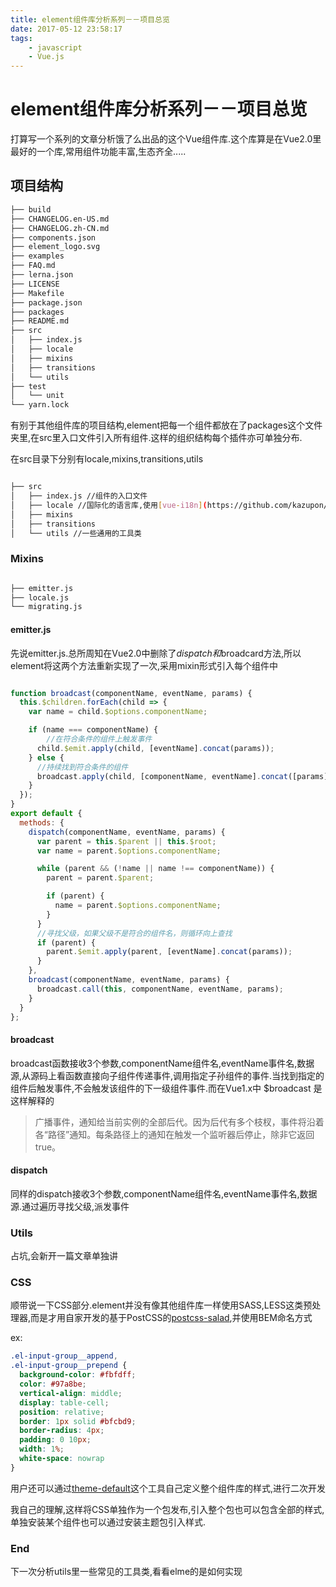 ```yaml
---
title: element组件库分析系列－－项目总览
date: 2017-05-12 23:58:17
tags:
    - javascript
    - Vue.js
---
```


# element组件库分析系列－－项目总览

打算写一个系列的文章分析饿了么出品的这个Vue组件库.这个库算是在Vue2.0里最好的一个库,常用组件功能丰富,生态齐全.....

<!--more-->

## 项目结构

```bash
├── build
├── CHANGELOG.en-US.md
├── CHANGELOG.zh-CN.md
├── components.json
├── element_logo.svg
├── examples
├── FAQ.md
├── lerna.json
├── LICENSE
├── Makefile
├── package.json
├── packages
├── README.md
├── src
│   ├── index.js
│   ├── locale
│   ├── mixins
│   ├── transitions
│   └── utils
├── test
│   └── unit
└── yarn.lock
```

有别于其他组件库的项目结构,element把每一个组件都放在了packages这个文件夹里,在src里入口文件引入所有组件.这样的组织结构每个插件亦可单独分布.

在src目录下分别有locale,mixins,transitions,utils

```bash

├── src
│   ├── index.js //组件的入口文件
│   ├── locale //国际化的语言库,使用[vue-i18n](https://github.com/kazupon/vue-i18n)
│   ├── mixins 
│   ├── transitions
│   └── utils //一些通用的工具类

```

### Mixins

```bash

├── emitter.js
├── locale.js
└── migrating.js

```

#### emitter.js

先说emitter.js.总所周知在Vue2.0中删除了$dispatch和$broadcard方法,所以element将这两个方法重新实现了一次,采用mixin形式引入每个组件中

```js

function broadcast(componentName, eventName, params) {
  this.$children.forEach(child => {
    var name = child.$options.componentName;

    if (name === componentName) {
        //在符合条件的组件上触发事件
      child.$emit.apply(child, [eventName].concat(params));
    } else {
      //持续找到符合条件的组件
      broadcast.apply(child, [componentName, eventName].concat([params]));
    }
  });
}
export default {
  methods: {
    dispatch(componentName, eventName, params) {
      var parent = this.$parent || this.$root;
      var name = parent.$options.componentName;

      while (parent && (!name || name !== componentName)) {
        parent = parent.$parent;

        if (parent) {
          name = parent.$options.componentName;
        }
      }
      //寻找父级，如果父级不是符合的组件名，则循环向上查找
      if (parent) {
        parent.$emit.apply(parent, [eventName].concat(params));
      }
    },
    broadcast(componentName, eventName, params) {
      broadcast.call(this, componentName, eventName, params);
    }
  }
};

```

#### broadcast

broadcast函数接收3个参数,componentName组件名,eventName事件名,数据源,从源码上看函数直接向子组件传递事件,调用指定子孙组件的事件.当找到指定的组件后触发事件,不会触发该组件的下一级组件事件.而在Vue1.x中 $broadcast 是这样解释的

> 广播事件，通知给当前实例的全部后代。因为后代有多个枝杈，事件将沿着各“路径”通知。每条路径上的通知在触发一个监听器后停止，除非它返回 true。

#### dispatch

同样的dispatch接收3个参数,componentName组件名,eventName事件名,数据源.通过遍历寻找父级,派发事件

### Utils

占坑,会新开一篇文章单独讲

### CSS

顺带说一下CSS部分.element并没有像其他组件库一样使用SASS,LESS这类预处理器,而是才用自家开发的基于PostCSS的[postcss-salad](https://github.com/ElemeFE/postcss-salad),并使用BEM命名方式

ex:

```css
.el-input-group__append,
.el-input-group__prepend {
  background-color: #fbfdff;
  color: #97a8be;
  vertical-align: middle;
  display: table-cell;
  position: relative;
  border: 1px solid #bfcbd9;
  border-radius: 4px;
  padding: 0 10px;
  width: 1%;
  white-space: nowrap
}
```
用户还可以通过[theme-default](https://github.com/ElementUI/theme-default)这个工具自己定义整个组件库的样式,进行二次开发

我自己的理解,这样将CSS单独作为一个包发布,引入整个包也可以包含全部的样式,单独安装某个组件也可以通过安装主题包引入样式.

### End

下一次分析utils里一些常见的工具类,看看elme的是如何实现






